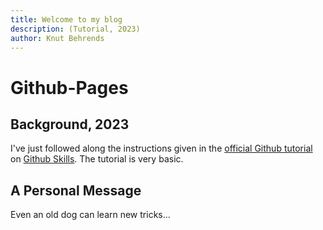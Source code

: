 ```yaml
---
title: Welcome to my blog
description: (Tutorial, 2023)
author: Knut Behrends
---
```



# Github-Pages

## Background, 2023

I've just followed along the instructions given in the [official Github tutorial](https://github.com/skills/github-pages) on [Github Skills](https://skills.github.com/). The tutorial is very basic. 

## A Personal Message

Even an old dog can learn new tricks...

